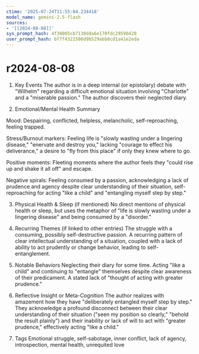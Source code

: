 ```yaml
---
ctime: '2025-07-24T11:55:04.234418'
model_name: gemini-2.5-flash
sources:
- '[[2024-08-08]]'
sys_prompt_hash: 4f38005cb7130dda6e170fdc29590420
user_prompt_hash: bf7f4321506d9b529abb8cd1a41e2eda
---
```

# r2024-08-08

1. Key Events
The author is in a deep internal (or epistolary) debate with "Wilhelm" regarding a difficult emotional situation involving "Charlotte" and a "miserable passion."
The author discovers their neglected diary.

2. Emotional/Mental Health Summary

Mood: Despairing, conflicted, helpless, melancholic, self-reproaching, feeling trapped.

Stress/Burnout markers: Feeling life is "slowly wasting under a lingering disease," "enervate and destroy you," lacking "courage to effect his deliverance," a desire to "fly from this place" if only they knew where to go.

Positive moments: Fleeting moments where the author feels they "could rise up and shake it all off" and escape.

Negative spirals: Feeling consumed by a passion, acknowledging a lack of prudence and agency despite clear understanding of their situation, self-reproaching for acting "like a child" and "entangling myself step by step."

3. Physical Health & Sleep (if mentioned)
No direct mentions of physical health or sleep, but uses the metaphor of "life is slowly wasting under a lingering disease" and being consumed by a "disorder."

4. Recurring Themes (if linked to other entries)
The struggle with a consuming, possibly self-destructive passion.
A recurring pattern of clear intellectual understanding of a situation, coupled with a lack of ability to act prudently or change behavior, leading to self-entanglement.

5. Notable Behaviors
Neglecting their diary for some time.
Acting "like a child" and continuing to "entangle" themselves despite clear awareness of their predicament.
A stated lack of "thought of acting with greater prudence."

6. Reflective Insight or Meta-Cognition
The author realizes with amazement how they have "deliberately entangled myself step by step."
They acknowledge a profound disconnect between their clear understanding of their situation ("seen my position so clearly," "behold the result plainly") and their inability or lack of will to act with "greater prudence," effectively acting "like a child."

7. Tags
Emotional struggle, self-sabotage, inner conflict, lack of agency, introspection, mental health, unrequited love